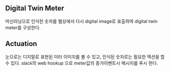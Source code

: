 ## Digital Twin Meter
  머신러닝으로 인식한 숫자를 웹상에서 다시 digital image로 표출하여 digital twin meter를 구성한다.

## Actuation
눈으로는 디지탈로 표현된 미터 이미지를 볼 수 있고, 인식된 숫자로는 필요한 액션을 할 수 있다.
slack의 web hookup 으로 meter값의 증가이벤트시 메시지를 푸시 한다.

